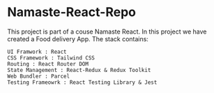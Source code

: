 # Namaste-React-Repo

This project is part of a couse Namaste React. In this project we have created a Food delivery App.
The stack contains:

    UI Framwork : React
    CSS Framework : Tailwind CSS
    Routing : React Router DOM
    State Management : React-Redux & Redux Toolkit
    Web Bundler : Parcel
    Testing Frameowrk : React Testing Library & Jest
